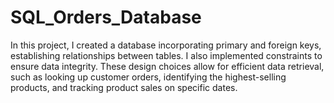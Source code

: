 # SQL_Orders_Database

In this project, I created a database incorporating primary and foreign keys, establishing relationships between tables. I also implemented constraints to ensure data integrity. These design choices allow for efficient data retrieval, such as looking up customer orders, identifying the highest-selling products, and tracking product sales on specific dates.
